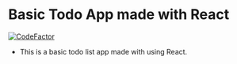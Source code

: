 # Basic Todo App made with React
[![CodeFactor](https://www.codefactor.io/repository/github/jigyasuprakash/basictodo/badge)](https://www.codefactor.io/repository/github/jigyasuprakash/basictodo)


- This is a basic todo list app made with using React.
